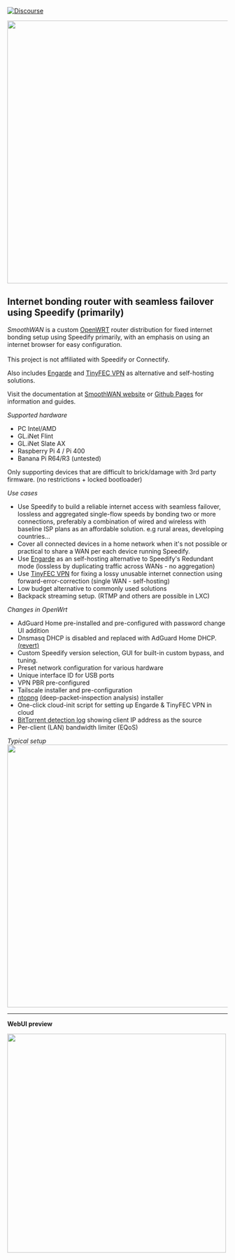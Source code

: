 [![Discourse](https://user-images.githubusercontent.com/96490382/224407817-9e2cef2a-6c51-4a71-90c4-8a48633b51bf.png)](https://smoothwan.discourse.group/)

<img src="https://user-images.githubusercontent.com/96490382/185179903-4cbac04d-d0f7-47e2-b81a-167803205d33.png" width="600"/>  
<h2>Internet bonding router with seamless failover using Speedify (primarily)</h2> 

<i>SmoothWAN</i> is a custom [OpenWRT](https://openwrt.org/) router distribution for fixed internet bonding setup using Speedify primarily, with an emphasis on using an internet browser for easy configuration. <br>  
This project is not affiliated with Speedify or Connectify.<br>

Also includes <a href="https://smoothwan.com/engarde/">Engarde</a> and <a href="https://smoothwan.com/tinyfec/">TinyFEC VPN</a> as alternative and self-hosting solutions.<br>


Visit the documentation at [SmoothWAN website](https://www.smoothwan.com) or [Github Pages](http://smoothwan.github.io/SmoothWAN-docs) for information and guides.    

*Supported hardware*

- PC Intel/AMD
- GL.iNet Flint
- GL.iNet Slate AX
- Raspberry Pi 4 / Pi 400
- Banana Pi R64/R3 (untested)

Only supporting devices that are difficult to brick/damage with 3rd party firmware. (no restrictions + locked bootloader)

*Use cases*

- Use Speedify to build a reliable internet access with seamless failover, lossless and aggregated single-flow speeds by bonding two or more connections, preferably a combination of wired and wireless with baseline ISP plans as an affordable solution. e.g rural areas, developing countries...
- Cover all connected devices in a home network when it's not possible or practical to share a WAN per each device running Speedify.  
- Use <a href="https://smoothwan.com/engarde/">Engarde</a> as an self-hosting alternative to Speedify's Redundant mode (lossless by duplicating traffic across WANs - no aggregation)
- Use <a href="https://smoothwan.com/tinyfec/">TinyFEC VPN</a> for fixing a lossy unusable internet connection using forward-error-correction (single WAN - self-hosting)
- Low budget alternative to commonly used solutions
- Backpack streaming setup. (RTMP and others are possible in LXC)

*Changes in OpenWrt*

- AdGuard Home pre-installed and pre-configured with password change UI addition
- Dnsmasq DHCP is disabled and replaced with AdGuard Home DHCP. [(revert)](https://smoothwan.com/adg/#due-to-popular-request-and-leak-proof-dns-adgh-is-the-default-dhcp-server)
- Custom Speedify version selection, GUI for built-in custom bypass, and tuning.
- Preset network configuration for various hardware
- Unique interface ID for USB ports
- VPN PBR pre-configured
- Tailscale installer and pre-configuration
- <a href="https://www.ntop.org/products/traffic-analysis/ntop/">ntopng</a> (deep-packet-inspection analysis) installer
- One-click cloud-init script for setting up Engarde & TinyFEC VPN in cloud
- <a href="https://smoothwan.com/tips/#identifying-client-using-p2p-or-bittorrent">BitTorrent detection log</a> showing client IP address as the source
- Per-client (LAN) bandwidth limiter (EQoS)

*Typical setup*  
<img src="https://raw.githubusercontent.com/TalalMash/SmoothWAN-web/main/smoothwan-illust.drawio.svg" width="600"/>

***
  
**WebUI preview**  
  
<img src="https://user-images.githubusercontent.com/96490382/208723215-92bb40df-c56d-4f82-b597-707aa8e35f7b.gif" width="500"/>
